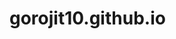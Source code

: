 # gorojit10.github.io
<html>
  <head><title>my own web site</title>
  <style type ="text/css">
  h
    {
    color: yellow;
    }
  
  </head>
          <body bgcolor='red'>
               <h> my name is birjit.<\h>
                 <hr>
                 my basic information
<ol type="1">
    <li>age:16</li>
    <li>class:10</li>
    <li>school: Mother's pride academy<\li>
    <li>address: thinungei, Bishnupur, Manipur<>
    <li>email: birjitlaishram1364@gmail.com<>
</ol>
                         
          </body>
</html>

  




  
